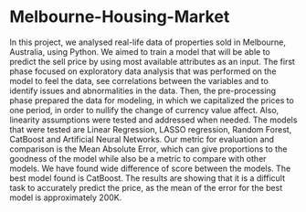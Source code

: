 # Melbourne-Housing-Market
In this project, we analysed real-life data of properties sold in Melbourne, Australia, using Python. We aimed to train a model that will be able to predict the sell price by using most available attributes as an input. The first phase focused on exploratory data analysis that was performed on the model to feel the data, see correlations between the variables and to identify issues and abnormalities in the data. Then, the pre-processing phase prepared the data for modeling, in which we capitalized the prices to one period, in order to nullify the change of currency value affect. Also, linearity assumptions were tested and addressed when needed. The models that were tested are Linear Regression, LASSO regression, Random Forest, CatBoost and Artificial Neural Networks. Our metric for evaluation and comparison is the Mean Absolute Error, which can give proportions to the goodness of the model while also be a metric to compare with other models. We have found wide difference of score between the models. The best model found is CatBoost. The results are showing that it is a difficult task to accurately predict the price, as the mean of the error for the best model is approximately 200K.
